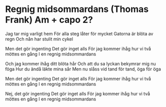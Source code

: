 # Regnig midsommardans (Thomas Frank) Am + capo 2?

Jag tar mig varligt hem
För alla steg låter för mycket
Gatorna är blöta av regn
Och nån har stulit min cykel

Men det gör ingenting
Det gör inget alls
För jag kommer ihåg hur vi två 
möttes en gång
I en regnig midsommardans

Och jag kommer ihåg ditt blöta hår
Och att du sa lyckan bekymrar mig nu föga
Hur du ändå läkte mina sår
Men nu slåss vid tand för tand, öga för öga

Men det gör ingenting
Det gör inget alls
För jag kommer ihåg hur vi två 
möttes en gång
I en regnig midsommardans

Nej, det gör ingenting
Det gör inget alls
För jag kommer ihåg hur vi två 
möttes en gång
I en regnig midsommardans